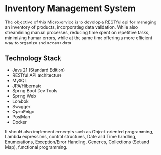 
# Inventory Management System

  The objective of this Microservice is to develop a RESTful api for managing an inventory of products, incorporating data validation. While also streamlining manual processes, reducing time spent on repetitive tasks, minimizing human errors, while at the same time offering a more efficient way to organize and access data.
  
## Technology Stack

* Java 21 (Standard Edition)
* RESTful API architecture
* MySQL
* JPA/Hibernate
* Spring Boot Dev Tools
* Spring Web
* Lombok
* Swagger
* OpenFeign
* PostMan
* Docker

It should also implement concepts such as Object-oriented programming, Lambda expressions, control structures, Date and Time handling, Enumerations, Exception/Error Handling, Generics, Collections (Set and Map), functional programming.



  
















  